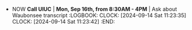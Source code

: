 - NOW **Call UIUC** | **Mon, Sep 16th, from 8:30AM - 4PM** | Ask about Waubonsee transcript
  :LOGBOOK:
  CLOCK: [2024-09-14 Sat 11:23:35]
  CLOCK: [2024-09-14 Sat 11:23:42]
  :END: